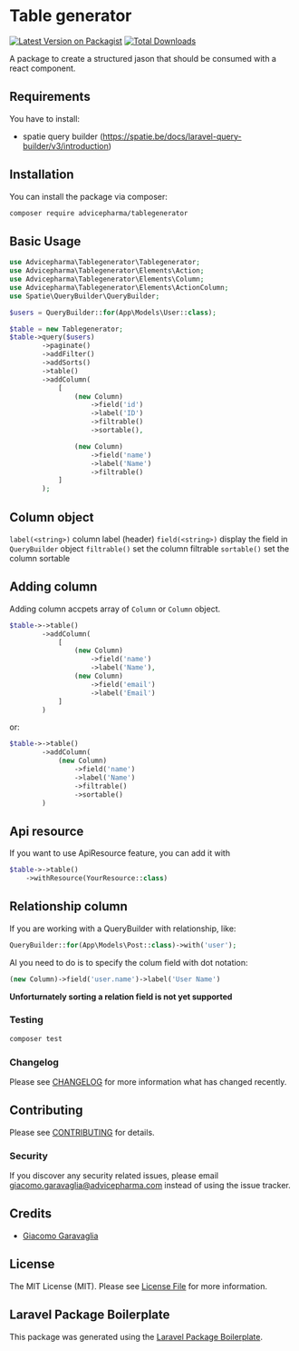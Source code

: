 # Table generator

[![Latest Version on Packagist](https://img.shields.io/packagist/v/advicepharma/tablegenerator.svg?style=flat-square)](https://packagist.org/packages/advicepharma/tablegenerator)
[![Total Downloads](https://img.shields.io/packagist/dt/advicepharma/tablegenerator.svg?style=flat-square)](https://packagist.org/packages/advicepharma/tablegenerator)

A package to create a structured jason that should be consumed with a react component.

## Requirements

You have to install:

- spatie query builder (<https://spatie.be/docs/laravel-query-builder/v3/introduction>)

## Installation

You can install the package via composer:

```bash
composer require advicepharma/tablegenerator
```

## Basic Usage

```php
use Advicepharma\Tablegenerator\Tablegenerator;
use Advicepharma\Tablegenerator\Elements\Action;
use Advicepharma\Tablegenerator\Elements\Column;
use Advicepharma\Tablegenerator\Elements\ActionColumn;
use Spatie\QueryBuilder\QueryBuilder;

$users = QueryBuilder::for(App\Models\User::class);

$table = new Tablegenerator;
$table->query($users)
        ->paginate()
        ->addFilter()
        ->addSorts()
        ->table()
        ->addColumn(
            [
                (new Column)
                    ->field('id')
                    ->label('ID')
                    ->filtrable()
                    ->sortable(),

                (new Column)
                    ->field('name')
                    ->label('Name')
                    ->filtrable()
            ]
        );
```

## Column object

`label(<string>)` column label (header)
`field(<string>)` display the field in `QueryBuilder` object
`filtrable()` set the column filtrable
`sortable()` set the column sortable

## Adding column

Adding column accpets array of `Column` or `Column` object.

```php
$table->->table()
        ->addColumn(
            [
                (new Column)
                    ->field('name')
                    ->label('Name'),
                (new Column)
                    ->field('email')
                    ->label('Email')
            ]
        )
```

or:

```php
$table->->table()
        ->addColumn(
            (new Column)
                ->field('name')
                ->label('Name')
                ->filtrable()
                ->sortable()
        )
```

## Api resource
If you want to use ApiResource feature, you can add it with
```php
$table->->table()
    ->withResource(YourResource::class)
```
## Relationship column

If you are working with a QueryBuilder with relationship, like:

```php
QueryBuilder::for(App\Models\Post::class)->with('user');
```

Al you need to do is to specify the colum field with dot notation:

```php
(new Column)->field('user.name')->label('User Name')
```

__Unforturnately sorting a relation field is not yet supported__

### Testing

```bash
composer test
```

### Changelog

Please see [CHANGELOG](CHANGELOG.md) for more information what has changed recently.

## Contributing

Please see [CONTRIBUTING](CONTRIBUTING.md) for details.

### Security

If you discover any security related issues, please email giacomo.garavaglia@advicepharma.com instead of using the issue tracker.

## Credits

- [Giacomo Garavaglia](https://github.com/advicepharma)

## License

The MIT License (MIT). Please see [License File](LICENSE.md) for more information.

## Laravel Package Boilerplate

This package was generated using the [Laravel Package Boilerplate](https://laravelpackageboilerplate.com).
